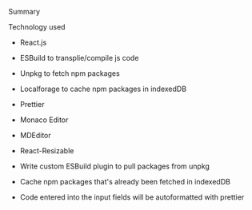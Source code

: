 Summary

Technology used

- React.js
- ESBuild to transplie/compile js code
- Unpkg to fetch npm packages
- Localforage to cache npm packages in indexedDB
- Prettier
- Monaco Editor
- MDEditor
- React-Resizable

- Write custom ESBuild plugin to pull packages from unpkg
- Cache npm packages that's already been fetched in indexedDB
- Code entered into the input fields will be autoformatted with prettier
